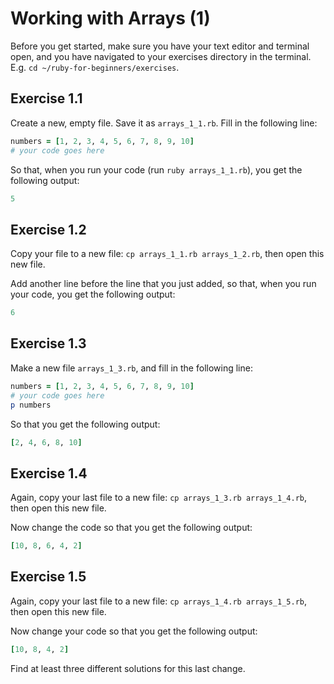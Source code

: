 # Working with Arrays (1)

Before you get started, make sure you have your text editor and terminal open, and
you have navigated to your exercises directory in the terminal. E.g. `cd
~/ruby-for-beginners/exercises`.

## Exercise 1.1

Create a new, empty file. Save it as `arrays_1_1.rb`. Fill in the following line:

```ruby
numbers = [1, 2, 3, 4, 5, 6, 7, 8, 9, 10]
# your code goes here
```

So that, when you run your code (run `ruby arrays_1_1.rb`), you get the following output:

```ruby
5
```

## Exercise 1.2

Copy your file to a new file: `cp arrays_1_1.rb arrays_1_2.rb`, then open this
new file.

Add another line before the line that you just added, so that, when you run
your code, you get the following output:

```ruby
6
```

## Exercise 1.3

Make a new file `arrays_1_3.rb`, and fill in the following line:

```ruby
numbers = [1, 2, 3, 4, 5, 6, 7, 8, 9, 10]
# your code goes here
p numbers
```

So that you get the following output:

```ruby
[2, 4, 6, 8, 10]
```

## Exercise 1.4

Again, copy your last file to a new file: `cp arrays_1_3.rb arrays_1_4.rb`,
then open this new file.

Now change the code so that you get the following output:

```ruby
[10, 8, 6, 4, 2]
```

## Exercise 1.5

Again, copy your last file to a new file: `cp arrays_1_4.rb arrays_1_5.rb`,
then open this new file.

Now change your code so that you get the following output:

```ruby
[10, 8, 4, 2]
```

Find at least three different solutions for this last change.



